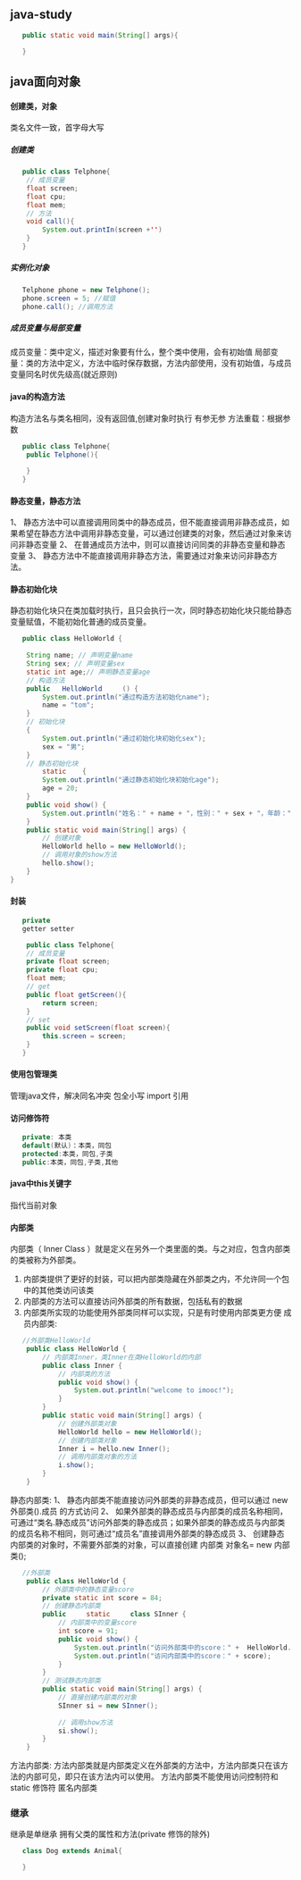 ## java-study
```java
   public static void main(String[] args){

   }
```
## java面向对象
#### 创建类，对象
类名文件一致，首字母大写
##### 创建类

```java
   public class Telphone{
    // 成员变量
    float screen;
    float cpu;
    float mem;
    // 方法
    void call(){
        System.out.printIn(screen +'')
    } 
   }
```
##### 实例化对象
```java
   Telphone phone = new Telphone();
   phone.screen = 5; //赋值
   phone.call(); //调用方法
```
##### 成员变量与局部变量
成员变量：类中定义，描述对象要有什么，整个类中使用，会有初始值
局部变量：类的方法中定义，方法中临时保存数据，方法内部使用，没有初始值，与成员变量同名时优先级高(就近原则)

#### java的构造方法
构造方法名与类名相同，没有返回值,创建对象时执行
有参无参
方法重载：根据参数
```java
   public class Telphone{
    public Telphone(){
        
    }
   }
```
#### 静态变量，静态方法
1、 静态方法中可以直接调用同类中的静态成员，但不能直接调用非静态成员，如果希望在静态方法中调用非静态变量，可以通过创建类的对象，然后通过对象来访问非静态变量
2、 在普通成员方法中，则可以直接访问同类的非静态变量和静态变量
3、 静态方法中不能直接调用非静态方法，需要通过对象来访问非静态方法。

#### 静态初始化块
静态初始化块只在类加载时执行，且只会执行一次，同时静态初始化块只能给静态变量赋值，不能初始化普通的成员变量。
```java
   public class HelloWorld {
    
    String name; // 声明变量name
	String sex; // 声明变量sex
	static int age;// 声明静态变量age
    // 构造方法
	public   HelloWorld     () { 
		System.out.println("通过构造方法初始化name");
		name = "tom";
	}
    // 初始化块
	{ 
		System.out.println("通过初始化块初始化sex");
		sex = "男";
	}
    // 静态初始化块
	    static    { 
		System.out.println("通过静态初始化块初始化age");
		age = 20;
	}
	public void show() {
		System.out.println("姓名：" + name + "，性别：" + sex + "，年龄：" + age);
	}
	public static void main(String[] args) {
        // 创建对象
		HelloWorld hello = new HelloWorld();
		// 调用对象的show方法
        hello.show(); 
	}
}
```

#### 封装
```java
   private
   getter setter
```
```java
    public class Telphone{
    // 成员变量
    private float screen;
    private float cpu;
    float mem;
    // get
    public float getScreen(){
        return screen;
    }
    // set
    public void setScreen(float screen){
        this.screen = screen;
    }
   }
```
#### 使用包管理类
管理java文件，解决同名冲突
包全小写
import 引用
 
#### 访问修饰符
```java
   private: 本类
   default(默认)：本类，同包
   protected:本类，同包,子类
   public:本类，同包,子类,其他
```

#### java中this关键字
指代当前对象

#### 内部类
内部类（ Inner Class ）就是定义在另外一个类里面的类。与之对应，包含内部类的类被称为外部类。
1. 内部类提供了更好的封装，可以把内部类隐藏在外部类之内，不允许同一个包中的其他类访问该类
2. 内部类的方法可以直接访问外部类的所有数据，包括私有的数据
3. 内部类所实现的功能使用外部类同样可以实现，只是有时使用内部类更方便
成员内部类:
```java
   //外部类HelloWorld
    public class HelloWorld {
        // 内部类Inner，类Inner在类HelloWorld的内部
        public class Inner {
            // 内部类的方法
            public void show() {
                System.out.println("welcome to imooc!");
            }
        }
        public static void main(String[] args) {
            // 创建外部类对象
            HelloWorld hello = new HelloWorld();
            // 创建内部类对象
            Inner i = hello.new Inner();
            // 调用内部类对象的方法
            i.show();
        }
    }
```
静态内部类:
1、 静态内部类不能直接访问外部类的非静态成员，但可以通过 new 外部类().成员 的方式访问 
2、 如果外部类的静态成员与内部类的成员名称相同，可通过“类名.静态成员”访问外部类的静态成员；如果外部类的静态成员与内部类的成员名称不相同，则可通过“成员名”直接调用外部类的静态成员
3、 创建静态内部类的对象时，不需要外部类的对象，可以直接创建 内部类 对象名= new 内部类();
```java
   //外部类
    public class HelloWorld {
        // 外部类中的静态变量score
        private static int score = 84;
        // 创建静态内部类
        public     static     class SInner {
            // 内部类中的变量score
            int score = 91;
            public void show() {
                System.out.println("访问外部类中的score：" +  HelloWorld.score          );
                System.out.println("访问内部类中的score：" + score);
            }
        }
        // 测试静态内部类
        public static void main(String[] args) {
            // 直接创建内部类的对象
            SInner si = new SInner();
            
            // 调用show方法
            si.show();
        }
    } 
```
方法内部类:
方法内部类就是内部类定义在外部类的方法中，方法内部类只在该方法的内部可见，即只在该方法内可以使用。
方法内部类不能使用访问控制符和 static 修饰符
匿名内部类

### 继承
继承是单继承
拥有父类的属性和方法(private 修饰的除外)
```java
   class Dog extends Animal{

   }
```
